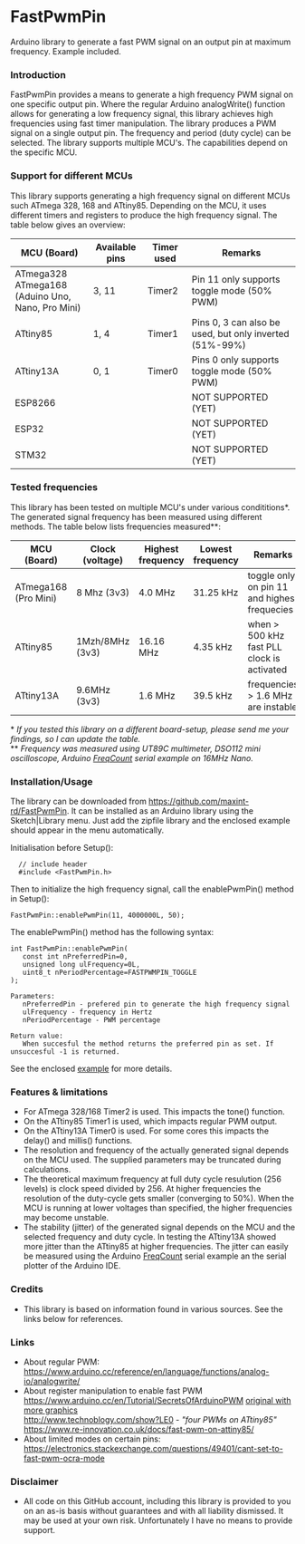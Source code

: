 # FastPwmPin
Arduino library to generate a fast PWM signal on an output pin at maximum frequency. Example included.

### Introduction
FastPwmPin provides a means to generate a high frequency PWM signal on one specific output pin. Where the regular Arduino analogWrite() function allows for generating a low frequency signal, this library achieves high frequencies using fast timer manipulation. The library produces a PWM signal on a single output pin. The frequency and period (duty cycle) can be selected. The library supports multiple MCU's. The capabilities depend on the specific MCU.

### Support for different MCUs
This library supports generating a high frequency signal on different MCUs such ATmega 328, 168 and ATtiny85. Depending on the MCU, it uses different timers and registers to produce the high frequency signal. The table below gives an overview:

MCU (Board) | Available pins | Timer used | Remarks
------------ | ------------- | ------------- | -------------
ATmega328 ATmega168<br>(Aduino Uno, Nano, Pro Mini) | 3, 11 | Timer2 | Pin 11 only supports toggle mode (50% PWM)
ATtiny85 | 1, 4 | Timer1 | Pins 0, 3 can also be used, but only inverted (51%-99%)
ATtiny13A | 0, 1 | Timer0 | Pins 0 only supports toggle mode (50% PWM)
ESP8266 |  |  | NOT SUPPORTED (YET)
ESP32 |  |  | NOT SUPPORTED (YET)
STM32 |  |  | NOT SUPPORTED (YET)

### Tested frequencies
This library has been tested on multiple MCU's under various condititions\*. The generated signal frequency has been measured using different methods. The table below lists frequencies measured\*\*:

MCU (Board) | Clock (voltage) | Highest frequency | Lowest frequency | Remarks
------------ | ------------- | ------------- | ------------- | -------------
ATmega168 (Pro Mini) | 8 Mhz (3v3) | 4.0 MHz | 31.25 kHz | toggle only on pin 11 and highes frequecies
ATtiny85 | 1Mzh/8MHz (3v3) | 16.16 MHz | 4.35 kHz | when > 500 kHz fast PLL clock is activated
ATtiny13A | 9.6MHz (3v3) | 1.6 MHz | 39.5 kHz | frequencies > 1.6 MHz are instable

\* *If you tested this library on a different board-setup, please send me your findings, so I can update the table.*<br>
\*\* *Frequency was measured using UT89C multimeter, DSO112 mini oscilloscope, Arduino [FreqCount](https://github.com/PaulStoffregen/FreqCount/tree/master/examples/Serial_Output) serial example on 16MHz Nano.*

### Installation/Usage
The library can be downloaded from https://github.com/maxint-rd/FastPwmPin. It can be installed as an Arduino library using the Sketch|Library menu. 
Just add the zipfile library and the enclosed example should appear in the menu automatically. 

Initialisation before Setup():
```
  // include header
  #include <FastPwmPin.h>
```

Then to initialize the high frequency signal, call the enablePwmPin() method in Setup():
```
FastPwmPin::enablePwmPin(11, 4000000L, 50);
```

The enablePwmPin() method has the following syntax:
```
int FastPwmPin::enablePwmPin(
   const int nPreferredPin=0,
   unsigned long ulFrequency=0L,
   uint8_t nPeriodPercentage=FASTPWMPIN_TOGGLE
);

Parameters:
   nPreferredPin - prefered pin to generate the high frequency signal
   ulFrequency - frequency in Hertz
   nPeriodPercentage - PWM percentage

Return value:
   When succesful the method returns the preferred pin as set. If unsuccesful -1 is returned.
```

See the enclosed [example](examples/FastPwmPin) for more details.

### Features & limitations
 - For ATmega 328/168 Timer2 is used. This impacts the tone() function.
 - On the ATtiny85 Timer1 is used, which impacts regular PWM output.
 - On the ATtiny13A Timer0 is used. For some cores this impacts the delay() and millis() functions.
 - The resolution and frequency of the actually generated signal depends on the MCU used. The supplied parameters may be truncated during calculations.
 - The theoretical maximum frequency at full duty cycle resulution (256 levels) is clock speed divided by 256. At higher frequencies the resolution of the duty-cycle gets smaller (converging to 50%). When the MCU is running at lower voltages than specified, the higher frequencies may become unstable.
 - The stability (jitter) of the generated signal depends on the MCU and the selected frequency and duty cycle. In testing the ATtiny13A showed more jitter than the ATtiny85 at higher frequencies. The jitter can easily be measured using the Arduino [FreqCount](https://github.com/PaulStoffregen/FreqCount/tree/master/examples/Serial_Output) serial example an the serial plotter of the Arduino IDE.

### Credits
- This library is based on information found in various sources. See the links below for references.

### Links
- About regular PWM:<br>
  https://www.arduino.cc/reference/en/language/functions/analog-io/analogwrite/
- About register manipulation to enable fast PWM<br>
  https://www.arduino.cc/en/Tutorial/SecretsOfArduinoPWM [original with more graphics](http://www.righto.com/2009/07/secrets-of-arduino-pwm.html)<br>
  http://www.technoblogy.com/show?LE0 - *"four PWMs on ATtiny85"*<br>
  https://www.re-innovation.co.uk/docs/fast-pwm-on-attiny85/
- About limited modes on certain pins:<br>
  https://electronics.stackexchange.com/questions/49401/cant-set-to-fast-pwm-ocra-mode

### Disclaimer
- All code on this GitHub account, including this library is provided to you on an as-is basis without guarantees and with all liability dismissed. It may be used at your own risk. Unfortunately I have no means to provide support.
